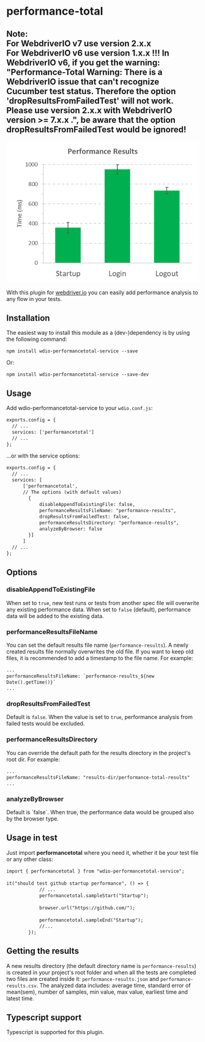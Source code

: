 # performance-total
Note:</br>
For WebdriverIO v7 use version 2.x.x<br/>
For WebdriverIO v6 use version 1.x.x
!!! In WebdriverIO v6, if you get the warning: "Performance-Total Warning: There is a WebdriverIO issue that can't recognize Cucumber test status. Therefore the option 'dropResultsFromFailedTest' will not work. Please use version 2.x.x with WebdriverIO version >= 7.x.x .", be aware that the option <b>dropResultsFromFailedTest</b> would be ignored!
---

![chart](resources/chart.png)

With this plugin for [webdriver.io](https://webdriver.io/) you can easily add performance analysis to any flow in your tests.

<h2>Installation</h2>
The easiest way to install this module as a (dev-)dependency is by using the following command:

```
npm install wdio-performancetotal-service --save
```
Or:

```
npm install wdio-performancetotal-service --save-dev
```

<h2>Usage</h2>

Add wdio-performancetotal-service to your `wdio.conf.js`:

```
exports.config = {
  // ...
  services: ['performancetotal']
  // ...
};
```
...or with the service options:

```
exports.config = {
  // ...
  services: [
      ['performancetotal',
      // The options (with default values)
        {
            disableAppendToExistingFile: false,
            performanceResultsFileName: "performance-results",
            dropResultsFromFailedTest: false,
            performanceResultsDirectory: "performance-results",
            analyzeByBrowser: false
        }]
      ]
  // ...
};
```

<h2>Options</h2>

<h3>disableAppendToExistingFile</h3>

When set to `true`, new test runs or tests from another spec file will overwrite any existing performance data.
When set to `false` (default), performance data will be added to the existing data.

<h3>performanceResultsFileName</h3>

You can set the default results file name (`performance-results`).
A newly created results file normally overwrites the old file. If you want to keep old files, it is recommended to add a timestamp to the file name. For example:

```
...
performanceResultsFileName: `performance-results_${new Date().getTime()}`
...
```

<h3>dropResultsFromFailedTest</h3>

Default is `false`. When the value is set to `true`, performance analysis from failed tests would be excluded.

<h3>performanceResultsDirectory</h3>
You can override the default path for the results directory in the project's root dir.
For example:

```
...
performanceResultsFileName: "results-dir/performance-total-results"
...
```

<h3>analyzeByBrowser</h3>
Default is `false`. When true, the performance data would be grouped also by the browser type.

<h2>Usage in test</h2>

Just import <b>performancetotal</b> where you need it, whether it be your test file or any other class:

```
import { performancetotal } from "wdio-performancetotal-service";

it("should test github startup performance", () => {
            // ...
            performancetotal.sampleStart("Startup");
            
            browser.url("https://github.com/");
            
            performancetotal.sampleEnd("Startup");
            //...
        });
```


<h2>Getting the results</h2>

A new results directory (the default directory name is `performance-results`) is created in your project's root folder and when all the tests are completed two files are created inside it: `performance-results.json` and `performance-results.csv`. The analyzed data includes: average time, standard error of mean(sem), number of samples, min value, max value, earliest time and latest time.

<h2>Typescript support</h2>

Typescript is supported for this plugin.